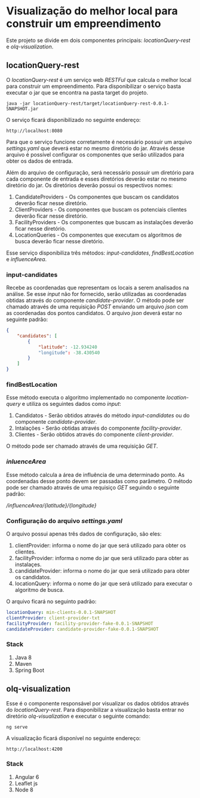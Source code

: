 
# Visualização do melhor local para construir um empreendimento

Este projeto se divide em dois componentes principais: *locationQuery-rest* e *olq-visualization*.

## locationQuery-rest

O *locationQuery-rest* é um serviço web *RESTFul* que calcula o melhor local para construir um empreendimento. Para disponibilizar o serviço basta executar o jar que se encontra na pasta target do projeto.

```
java -jar locationQuery-rest/target/locationQuery-rest-0.0.1-SNAPSHOT.jar
```
O serviço ficará disponibilizado no seguinte endereço:
```
http://localhost:8080
```

Para que o serviço funcione corretamente é necessário possuir um arquivo *settings.yaml* que deverá estar no mesmo diretório do jar. Através desse arquivo é possível configurar os componentes que serão utilizados para obter os dados de entrada.

Além do arquivo de configuração, será necessário possuir um diretório para cada componente de entrada e esses diretórios deverão estar no mesmo diretório do jar. Os diretórios deverão possui os respectivos nomes:

1. CandidateProviders - Os componentes que buscam os candidatos deverão ficar nesse diretório.
2. ClientProviders - Os componentes que buscam os potenciais clientes deverão ficar nesse diretório.
3. FacilityProviders - Os componentes que buscam as instalações deverão ficar nesse diretório.
4. LocationQueries - Os componentes que executam os algoritmos de busca deverão ficar nesse diretório.

Esse serviço disponibiliza três métodos: *input-candidates*, *findBestLocation* e *influenceArea*.

### input-candidates

Recebe as coordenadas que representam os locais a serem analisados na análise. Se esse *input* não for fornecido, serão utilizadas as coordenadas obtidas através do componente *candidate-provider*. O método pode ser chamado através de uma requisição *POST* enviando um arquivo *json* com as coordenadas dos pontos candidatos. O arquivo *json* deverá estar no seguinte padrão:

```json
{
    "candidates": [
        {
            "latitude": -12.934240
            "longitude": -38.430540
        }
    ]
}
```

### findBestLocation

Esse método executa o algoritmo implementado no componente *location-query* e utiliza os seguintes dados como *input*:
1. Candidatos - Serão obtidos através do método *input-candidates* ou do componente *candidate-provider*.
2. Intalações - Serão obtidas através do componente *facility-provider*.
3. Clientes - Serão obtidos através do componente *client-provider*.

O método pode ser chamado através de uma requisição *GET*.

### *inluenceArea*

Esse método calcula a área de influência de uma determinado ponto. As coordenadas desse ponto devem ser passadas como parâmetro. O método pode ser chamado através de uma requisiço *GET* seguindo o seguinte padrão:

*/influenceArea/{latitude}/{longitude}*

### Configuração do arquivo *settings.yaml*

O arquivo possui apenas três dados de configuração, são eles:

1. clientProvider: informa o nome do jar que será utilizado para obter os clientes.
2. facilityProvider: informa o nome do jar que será utilizado para obter as instalaçes.
3. candidateProvider: informa o nome do jar que será utilizado para obter os candidatos.
4. locationQuery: informa o nome do jar que será utilizado para executar o algoritmo de busca.

O arquivo ficará no seguinto padrão:

```yaml
locationQuery: min-clients-0.0.1-SNAPSHOT
clientProvider: client-provider-txt
facilityProvider: facility-provider-fake-0.0.1-SNAPSHOT
candidateProvider: candidate-provider-fake-0.0.1-SNAPSHOT
```

### Stack

1. Java 8
2. Maven
3. Spring Boot


## olq-visualization

Esse é o componente responsável por visualizar os dados obtidos através do *locationQuery-rest*. Para disponibilizar a visualização basta entrar no diretório *olq-visualization* e executar o seguinte comando:

```
ng serve
```

A visualização ficará disponível no seguinte endereço:

```
http://localhost:4200
```

### Stack

1. Angular 6
2. Leaflet js
3. Node 8
